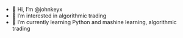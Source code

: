 - 👋 Hi, I’m @johnkeyx
- 👀 I’m interested in algorithmic trading
- 🌱 I’m currently learning Python and mashine learning, algorithmic trading


<!---
johnkeyx/johnkeyx is a ✨ special ✨ repository because its `README.md` (this file) appears on your GitHub profile.
You can click the Preview link to take a look at your changes.
--->
